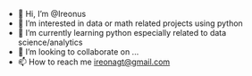 - 👋 Hi, I’m @Ireonus
- 👀 I’m interested in data or math related projects using python 
- 🌱 I’m currently learning python especially related to data science/analytics
- 💞️ I’m looking to collaborate on ...
- 📫 How to reach me ireonagt@gmail.com

<!---
Ireonus/Ireonus is a ✨ special ✨ repository because its `README.md` (this file) appears on your GitHub profile.
You can click the Preview link to take a look at your changes.
--->
